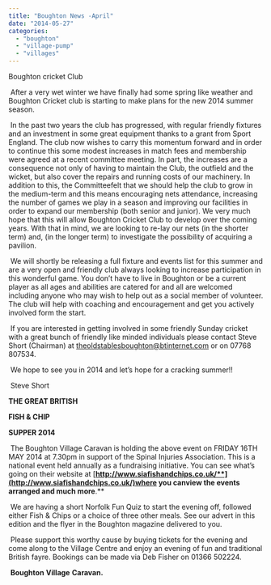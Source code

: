 ```yaml
---
title: "Boughton News -April"
date: "2014-05-27"
categories: 
  - "boughton"
  - "village-pump"
  - "villages"
---
```


Boughton cricket Club

 After a very wet winter we have finally had some spring like weather and Boughton Cricket club is starting to make plans for the new 2014 summer season.

 In the past two years the club has progressed, with regular friendly fixtures and an investment in some great equipment thanks to a grant from Sport England. The club now wishes to carry this momentum forward and in order to continue this some modest increases in match fees and membership were agreed at a recent committee meeting. In part, the increases are a consequence not only of having to maintain the Club, the outfield and the wicket, but also cover the repairs and running costs of our machinery. In addition to this, the Committeefelt that we should help the club to grow in the medium-term and this means encouraging nets attendance, increasing the number of games we play in a season and improving our facilities in order to expand our membership (both senior and junior). We very much hope that this will allow Boughton Cricket Club to develop over the coming years. With that in mind, we are looking to re-lay our nets (in the shorter term) and, (in the longer term) to investigate the possibility of acquiring a pavilion.

 We will shortly be releasing a full fixture and events list for this summer and are a very open and friendly club always looking to increase participation in this wonderful game. You don’t have to live in Boughton or be a current player as all ages and abilities are catered for and all are welcomed including anyone who may wish to help out as a social member of volunteer. The club will help with coaching and encouragement and get you actively involved form the start.

 If you are interested in getting involved in some friendly Sunday cricket with a great bunch of friendly like minded individuals please contact Steve Short (Chairman) at [theoldstablesboughton@btinternet.com](mailto:theoldstablesboughton@btinternet.com) or on 07768 807534.

 We hope to see you in 2014 and let’s hope for a cracking summer!!

 Steve Short

**THE GREAT BRITISH**

**FISH & CHIP**

**SUPPER 2014**

 The Boughton Village Caravan is holding the above event on FRIDAY 16TH MAY 2014 at 7.30pm in support of the Spinal Injuries Association. This is a national event held annually as a fundraising initiative. You can see what’s going on their website at [**http://www.siafishandchips.co.uk/**](http://www.siafishandchips.co.uk/)where you canview the events arranged and much more**.**

 We are having a short Norfolk Fun Quiz to start the evening off, followed either Fish & Chips or a choice of three other meals. See our advert in this edition and the flyer in the Boughton magazine delivered to you.

 Please support this worthy cause by buying tickets for the evening and come along to the Village Centre and enjoy an evening of fun and traditional British fayre. Bookings can be made via Deb Fisher on 01366 502224.

 **Boughton** **Village** **Caravan.**
